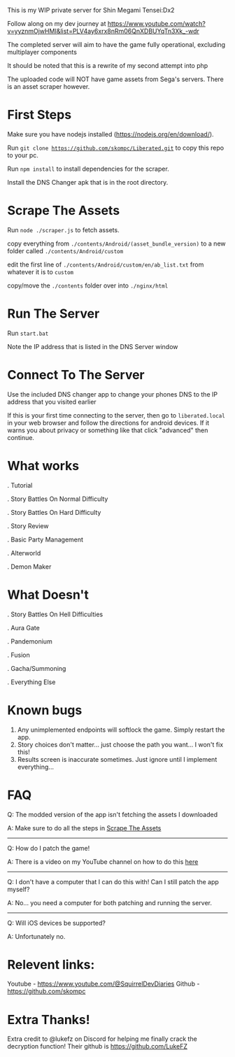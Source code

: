 This is my WIP private server for Shin Megami Tensei:Dx2

Follow along on my dev journey at https://www.youtube.com/watch?v=yyznmOjwHMI&list=PLV4ay6xrx8nRm06QnXDBUYqTn3Xk_-wdr

The completed server will aim to have the game fully operational, excluding multiplayer components

It should be noted that this is a rewrite of my second attempt into php

The uploaded code will NOT have game assets from Sega's servers. There is an asset scraper however.

# First Steps
Make sure you have nodejs installed (https://nodejs.org/en/download/).

Run <code>git clone https://github.com/skompc/Liberated.git</code> to copy this repo to your pc.

Run <code>npm install</code> to install dependencies for the scraper.

Install the DNS Changer apk that is in the root directory.

# Scrape The Assets

Run <code>node ./scraper.js</code> to fetch assets.

copy everything from <code>./contents/Android/(asset_bundle_version)</code> to a new folder called <code>./contents/Android/custom</code>

edit the first line of <code>./contents/Android/custom/en/ab_list.txt</code> from whatever it is to <code>custom</code>

copy/move the <code>./contents</code> folder over into <code>./nginx/html</code>

# Run The Server

Run <code>start.bat</code>

Note the IP address that is listed in the DNS Server window

# Connect To The Server
Use the included DNS changer app to change your phones DNS to the IP address that you visited earlier

If this is your first time connecting to the server, then go to <code>liberated.local</code> in your web browser and follow the directions for android devices. If it warns you about privacy or something like that click "advanced" then continue.

# What works
. Tutorial

. Story Battles On Normal Difficulty

. Story Battles On Hard Difficulty

. Story Review

. Basic Party Management

. Alterworld

. Demon Maker

# What Doesn't
. Story Battles On Hell Difficulties

. Aura Gate

. Pandemonium

. Fusion

. Gacha/Summoning

. Everything Else

# Known bugs

1. Any unimplemented endpoints will softlock the game. Simply restart the app.
2. Story choices don't matter... just choose the path you want... I won't fix this!
3. Results screen is inaccurate sometimes. Just ignore until I implement everything...

# FAQ

Q: The modded version of the app isn't fetching the assets I downloaded

A: Make sure to do all the steps in [Scrape The Assets](#scrape-the-assets)

----------------------------------------------

Q: How do I patch the game!

A: There is a video on my YouTube channel on how to do this [here](https://youtu.be/U4BZSEMW9XM)

----------------------------------------------

Q: I don't have a computer that I can do this with! Can I still patch the app myself?

A: No... you need a computer for both patching and running the server.

----------------------------------------------

Q: Will iOS devices be supported?

A: Unfortunately no.

# Relevent links:

Youtube - https://www.youtube.com/@SquirrelDevDiaries
Github - https://github.com/skompc

# Extra Thanks!
Extra credit to @lukefz on Discord for helping me finally crack the decryption function! Their github is https://github.com/LukeFZ
